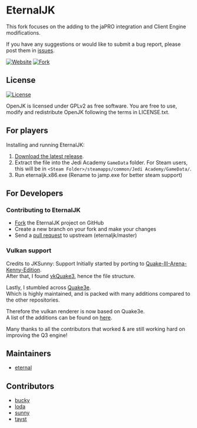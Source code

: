 # EternalJK

This fork focuses on the adding to the jaPRO integration and Client Engine modifications.

If you have any suggestions or would like to submit a bug report, please post them in [issues](https://github.com/eternalcodes/EternalJK/issues).

[![Website](https://img.shields.io/badge/website-japro-brightgreen.svg)](http://playja.pro) [![Fork](https://img.shields.io/badge/repository-japro%20game%20library-blue.svg)](https://github.com/videoP/jaPRO)

## License

[![License](https://img.shields.io/github/license/eternalcodes/EternalJK.svg)](https://github.com/eternalcodes/EternalJK/blob/master/LICENSE.txt)

OpenJK is licensed under GPLv2 as free software. You are free to use, modify and redistribute OpenJK following the terms in LICENSE.txt.


## For players

Installing and running EternalJK:

1. [Download the latest release](https://github.com/taysta/TaystJK/releases).
2. Extract the file into the Jedi Academy `GameData` folder. For Steam users, this will be in `<Steam Folder>/steamapps/common/Jedi Academy/GameData/`.
3. Run eternaljk.x86.exe (Rename to jamp.exe for better steam support)

## For Developers

### Contributing to EternalJK
* [Fork](https://github.com/eternalcodes/EternalJK/fork) the EternalJK project on GitHub
* Create a new branch on your fork and make your changes
* Send a [pull request](https://help.github.com/articles/creating-a-pull-request) to upstream (eternaljk/master)

### Vulkan support
Credits to JKSunny:
Support Initially started by porting to [Quake-III-Arena-Kenny-Edition](https://github.com/kennyalive/Quake-III-Arena-Kenny-Edition).<br />
After that, I found [vkQuake3](https://github.com/suijingfeng/vkQuake3/tree/master/code), hence the file structure.

Lastly, I stumbled across [Quake3e](https://github.com/ec-/Quake3e).<br />
Which is highly maintained, and is packed with many additions compared to the other repositories.

Therefore the vulkan renderer is now based on Quake3e. <br />A list of the additions can be found on [here](https://github.com/ec-/Quake3e#user-content-vulkan-renderer).

Many thanks to all the contributors that worked & are still working hard on improving the Q3 engine!

## Maintainers

* [eternal](https://github.com/eternalcodes)

## Contributors 
* [bucky](https://github.com/Bucky21659)
* [loda](https://github.com/videoP)
* [sunny](https://github.com/JKSunny)
* [tayst](https://github.com/taysta)
